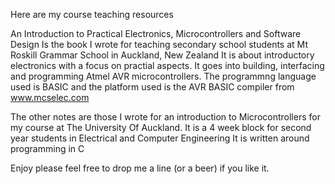 Here are my course teaching resources 



An Introduction to Practical Electronics, Microcontrollers and Software Design
Is the book I wrote for teaching secondary school students at Mt Roskill Grammar School in Auckland, New Zealand
It is about introductory electronics with a focus on practial aspects.
It goes into building, interfacing and programming Atmel AVR microcontrollers.
The programmng language used is BASIC and the platform used is the AVR BASIC compiler from www.mcselec.com

The other notes are those I wrote for an introduction to Microcontrollers for my course at The University Of Auckland.
It is a 4 week block for second year students in Electrical and Computer Engineering
It is written around programming in C

Enjoy 
please feel free to drop me a line (or a beer) if you like it.
